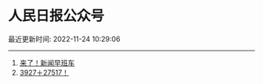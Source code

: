 # 人民日报公众号

最近更新时间: 2022-11-24 10:29:06

--- 
1. [来了！新闻早班车](https://mp.weixin.qq.com/s/l70twDxVhjm4kFIpa35jNQ) 
2. [3927＋27517！](https://mp.weixin.qq.com/s/T1WR2QGte-kIleQmJnqNUA) 
